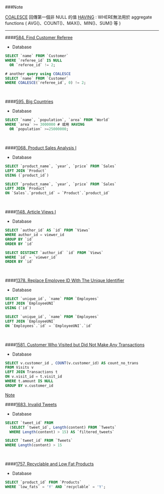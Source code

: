 ###Note

[COALESCE](https://www.w3schools.com/sql/func_mysql_coalesce.asp) 回傳第一個非 NULL 的值
[HAVING](https://www.w3schools.com/sql/sql_having.asp) : WHERE無法用於 aggregate functions ( AVG()、COUNT()、MAX()、MIN()、SUM() 等 )

---

####[584. Find Customer Referee](https://leetcode.com/problems/find-customer-referee/description/?envType=study-plan-v2&envId=top-sql-50)

* Database

```sql
SELECT `name` FROM `Customer`
WHERE `referee_id` IS NULL 
  OR `referee_id` != 2;
```
```sql
# another query using COALESCE
SELECT `name` FROM `Customer`
WHERE COALESCE(`referee_id`, 0) != 2;
```
<br/>



####[595. Big Countries](https://leetcode.com/problems/big-countries/description/?envType=study-plan-v2&envId=top-sql-50)

* Database

```sql
SELECT `name`, `population`, `area` FROM `World`
WHERE `area` >= 3000000 # 或用 HAVING
  OR `population` >=25000000;
```
<br/>



####[1068. Product Sales Analysis I](https://leetcode.com/problems/product-sales-analysis-i/description/?envType=study-plan-v2&envId=top-sql-50)

* Database

```sql
SELECT `product_name`, `year`, `price` FROM `Sales`
LEFT JOIN `Product`
USING (`product_id`)
```
```sql
SELECT `product_name`, `year`, `price` FROM `Sales`
LEFT JOIN `Product`
ON `Sales`.`product_id` = `Product`.`product_id`
```
<br/>



####[1148. Article Views I](https://leetcode.com/problems/article-views-i/description/?envType=study-plan-v2&envId=top-sql-50)

* Database

```sql
SELECT `author_id` AS `id` FROM `Views`
WHERE author_id = viewer_id
GROUP BY `id`
ORDER BY `id`
```
```sql
SELECT DISTINCT `author_id` `id` FROM `Views`
WHERE `id` = `viewer_id`
ORDER BY `id`
```
<br/>



####[1378. Replace Employee ID With The Unique Identifier](https://leetcode.com/problems/replace-employee-id-with-the-unique-identifier/description/?envType=study-plan-v2&envId=top-sql-50)

* Database

```sql
SELECT `unique_id`, `name` FROM `Employees`
LEFT JOIN `EmployeeUNI`
USING (`id`)
```
```sql
SELECT `unique_id`, `name` FROM `Employees`
LEFT JOIN `EmployeeUNI`
ON `Employees`.`id` = `EmployeeUNI`.`id`
```
<br/>



####[1581. Customer Who Visited but Did Not Make Any Transactions](https://leetcode.com/problems/customer-who-visited-but-did-not-make-any-transactions/description/?envType=study-plan-v2&envId=top-sql-50)

* Database

```sql
SELECT v.customer_id , COUNT(v.customer_id) AS count_no_trans 
FROM Visits v
LEFT JOIN Transactions t
ON v.visit_id = t.visit_id
WHERE t.amount IS NULL
GROUP BY v.customer_id
```
[Note](https://leetcode.com/problems/customer-who-visited-but-did-not-make-any-transactions/solutions/3500258/full-explanation-unlike-any-others-where-they-only-provide-the-solution)
<br/>



####[1683. Invalid Tweets](https://leetcode.com/problems/invalid-tweets/description/?envType=study-plan-v2&envId=top-sql-50)

* Database

```sql
SELECT `tweet_id` FROM
  (SELECT `tweet_id`, Length(content) FROM `Tweets`
  WHERE Length(content) > 15) AS `filtered_tweets`
```
```sql
SELECT `tweet_id` FROM `Tweets`
WHERE Length(content) > 15
```
<br/>



####[1757. Recyclable and Low Fat Products](https://leetcode.com/problems/recyclable-and-low-fat-products/?envType=study-plan-v2&envId=top-sql-50)

* Database

```sql
SELECT `product_id` FROM `Products`
WHERE `low_fats` = 'Y' AND `recyclable` = 'Y';
```